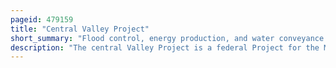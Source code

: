 ```yaml
---
pageid: 479159
title: "Central Valley Project"
short_summary: "Flood control, energy production, and water conveyance infrastructure in California"
description: "The central Valley Project is a federal Project for the Management of Power and Water in the us. S. State of California under the Supervision of the United States Bureau of Reclamation. It was devised in 1933 in Order to provide Irrigation and municipal Water to much of California's central Valley through Regulation and Storage of Water in Reservoirs in the northern Half of the State and transporting it to the water-poor san Joaquin Valley and its Surroundings with the Help of. Many cvp Water Users are represented by the central Valley Project Water Association."
---
```

